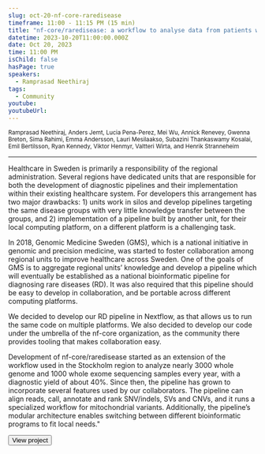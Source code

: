 ```yaml
---
slug: oct-20-nf-core-raredisease
timeframe: 11:00 - 11:15 PM (15 min)
title: "nf-core/raredisease: a workflow to analyse data from patients with rare diseases"
datetime: 2023-10-20T11:00:00.000Z
date: Oct 20, 2023
time: 11:00 PM
isChild: false
hasPage: true
speakers:
  - Ramprasad Neethiraj
tags:
  - Community
youtube: 
youtubeUrl: 
---
```

<div className="mb-4">
  <small className="typo-small">
    Ramprasad Neethiraj, Anders Jemt, Lucia Pena-Perez, Mei Wu, Annick Renevey, Gwenna Breton, Sima Rahimi, Emma Andersson, Lauri Mesilaakso, Subazini Thankaswamy Kosalai, Emil Bertilsson, Ryan Kennedy, Viktor Henmyr, Valtteri Wirta, and Henrik Stranneheim
  </small>
</div>

<hr className="border-t border-gray-50 mb-4 opacity-20" />

Healthcare in Sweden is primarily a responsibility of the regional administration. Several regions have dedicated units that are responsible for both the development of diagnostic pipelines and their implementation within their existing healthcare system. For developers this arrangement has two major drawbacks: 1) units work in silos and develop pipelines targeting the same disease groups with very little knowledge transfer between the groups, and 2) implementation of a pipeline built by another unit, for their local computing platform, on a different platform is a challenging task.

In 2018, Genomic Medicine Sweden (GMS), which is a national initiative in genomic and precision medicine, was started to foster collaboration among regional units to improve healthcare across Sweden. One of the goals of GMS is to aggregate regional units’ knowledge and develop a pipeline which will eventually be established as a national bioinformatic pipeline for diagnosing rare diseases (RD). It was also required that this pipeline should be easy to develop in collaboration, and be portable across different computing platforms.

We decided to develop our RD pipeline in Nextflow, as that allows us to run the same code on multiple platforms. We also decided to develop our code under the umbrella of the nf-core organization, as the community there provides tooling that makes collaboration easy.

Development of nf-core/raredisease started as an extension of the workflow used in the Stockholm region to analyze nearly 3000 whole genome and 1000 whole exome sequencing samples every year, with a diagnostic yield of about 40%. Since then, the pipeline has grown to incorporate several features used by our collaborators. The pipeline can align reads, call, annotate and rank SNV/indels, SVs and CNVs, and it runs a specialized workflow for mitochondrial variants. Additionally, the pipeline’s modular architecture enables switching between different bioinformatic programs to fit local needs."

<div>
  <Button to="https://github.com/nf-core/raredisease" variant="secondary" size="md" arrow>
    View project
  </Button>
</div>
